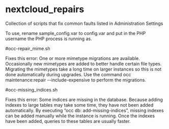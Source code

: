 # nextcloud_repairs
Collection of scripts that fix common faults listed in Administration Settings

To use, rename sample_config.var to config.var and put in the PHP username the PHP process is running as.


#occ-repair_mime.sh

Fixes this error:
One or more mimetype migrations are available. Occasionally new mimetypes are added to better handle certain file types. Migrating the mimetypes take a long time on larger instances so this is not done automatically during upgrades. Use the command occ maintenance:repair --include-expensive to perform the migrations.


#occ-missing_indices.sh

Fixes this error:
Some indices are missing in the database. Because adding indexes to large tables may take some time, they have not been added automatically. By executing “occ db: add-missing-indices”, missing indexes can be added manually while the instance is running. Once the indexes have been added, queries to these tables are usually faster.
